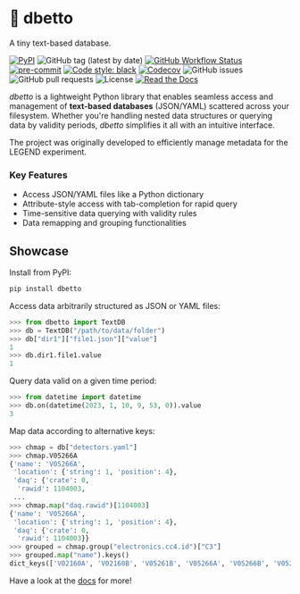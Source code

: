 # 📂 dbetto

A tiny text-based database.

[![PyPI](https://img.shields.io/pypi/v/dbetto?logo=pypi)](https://pypi.org/project/dbetto/)
![GitHub tag (latest by date)](https://img.shields.io/github/v/tag/gipert/dbetto?logo=git)
[![GitHub Workflow Status](https://img.shields.io/github/checks-status/gipert/dbetto/main?label=main%20branch&logo=github)](https://github.com/gipert/dbetto/actions)
[![pre-commit](https://img.shields.io/badge/pre--commit-enabled-brightgreen?logo=pre-commit&logoColor=white)](https://github.com/pre-commit/pre-commit)
[![Code style: black](https://img.shields.io/badge/code%20style-black-000000.svg)](https://github.com/psf/black)
[![Codecov](https://img.shields.io/codecov/c/github/gipert/dbetto?logo=codecov)](https://app.codecov.io/gh/gipert/dbetto)
![GitHub issues](https://img.shields.io/github/issues/gipert/dbetto?logo=github)
![GitHub pull requests](https://img.shields.io/github/issues-pr/gipert/dbetto?logo=github)
![License](https://img.shields.io/github/license/gipert/dbetto)
[![Read the Docs](https://img.shields.io/readthedocs/dbetto?logo=readthedocs)](https://dbetto.readthedocs.io)

_dbetto_ is a lightweight Python library that enables seamless access and
management of **text-based databases** (JSON/YAML) scattered across your
filesystem. Whether you're handling nested data structures or querying data by
validity periods, _dbetto_ simplifies it all with an intuitive interface.

The project was originally developed to efficiently manage metadata for the
LEGEND experiment.

### Key Features

- Access JSON/YAML files like a Python dictionary
- Attribute-style access with tab-completion for rapid query
- Time-sensitive data querying with validity rules
- Data remapping and grouping functionalities

## Showcase

Install from PyPI:

```bash
pip install dbetto
```

Access data arbitrarily structured as JSON or YAML files:

```python
>>> from dbetto import TextDB
>>> db = TextDB("/path/to/data/folder")
>>> db["dir1"]["file1.json"]["value"]
1
>>> db.dir1.file1.value
1
```

Query data valid on a given time period:

```python
>>> from datetime import datetime
>>> db.on(datetime(2023, 1, 10, 9, 53, 0)).value
3
```

Map data according to alternative keys:

```python
>>> chmap = db["detectors.yaml"]
>>> chmap.V05266A
{'name': 'V05266A',
 'location': {'string': 1, 'position': 4},
 'daq': {'crate': 0,
  'rawid': 1104003,
 ...
>>> chmap.map("daq.rawid")[1104003]
{'name': 'V05266A',
 'location': {'string': 1, 'position': 4},
 'daq': {'crate': 0,
  'rawid': 1104003}}
>>> grouped = chmap.group("electronics.cc4.id")["C3"]
>>> grouped.map("name").keys()
dict_keys(['V02160A', 'V02160B', 'V05261B', 'V05266A', 'V05266B', 'V05268B', 'V05612A'])
```

Have a look at the [docs](https://dbetto.readthedocs.io) for more!
